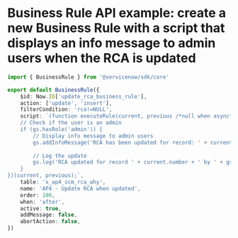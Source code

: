 # Business Rule API example: create a new Business Rule with a script that displays an info message to admin users when the RCA is updated 
```typescript
import { BusinessRule } from '@servicenow/sdk/core'

export default BusinessRule({
    $id: Now.ID['update_rca_business_rule'],
    action: ['update', 'insert'],
    filterCondition: 'rca!=NULL',
    script: `(function executeRule(current, previous /*null when async*/) {
    // Check if the user is an admin
    if (gs.hasRole('admin')) {
        // Display info message to admin users
        gs.addInfoMessage('RCA has been updated for record: ' + current.number);
        
        // Log the update
        gs.log('RCA updated for record ' + current.number + ' by ' + gs.getUserName(), 'RCA_Update_BR');
    }
})(current, previous);`,
    table: 'x_ap4_scm_rca_why',
    name: 'AP4 - Update RCA when updated',
    order: 100,
    when: 'after',
    active: true,
    addMessage: false,
    abortAction: false,
})

```
